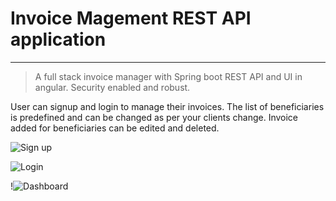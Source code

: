 # Invoice Magement REST API application
***

> A full stack invoice manager with Spring boot REST API and UI in angular. Security enabled and robust.

<p> User can signup and login to manage their invoices. The list of beneficiaries is predefined and can be changed as per your clients change. Invoice added for beneficiaries can be edited and deleted.</p>


![Sign up](https://i.imgur.com/I7fGnou.png)

![Login](https://i.imgur.com/vAOmkQg.png)

!![Dashboard](https://i.imgur.com/b5tPsAS.png)

